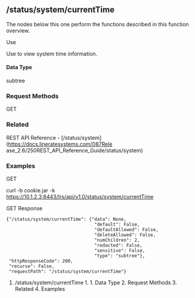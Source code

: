 ## /status/system/currentTime

The nodes below this one perform the functions described in this function
overview.

Use

Use to view system time information.

#### Data Type

subtree

### Request Methods

GET

### Related

REST API Reference - [/status/system](https://docs.lineratesystems.com/087Rele
ase_2.6/250REST_API_Reference_Guide/status/system)

### Examples

GET

curl -b cookie.jar -k
https://10.1.2.3:8443/lrs/api/v1.0/status/system/currentTime

GET Response

    
    
    {"/status/system/currentTime": {"data": None,
                                     "default": False,
                                     "defaultAllowed": False,
                                     "deleteAllowed": False,
                                     "numChildren": 2,
                                     "redacted": False,
                                     "sensitive": False,
                                     "type": "subtree"},
     "httpResponseCode": 200,
     "recurse": False,
     "requestPath": "/status/system/currentTime"}
    

  1. /status/system/currentTime
    1.       1. Data Type
    2. Request Methods
    3. Related
    4. Examples


